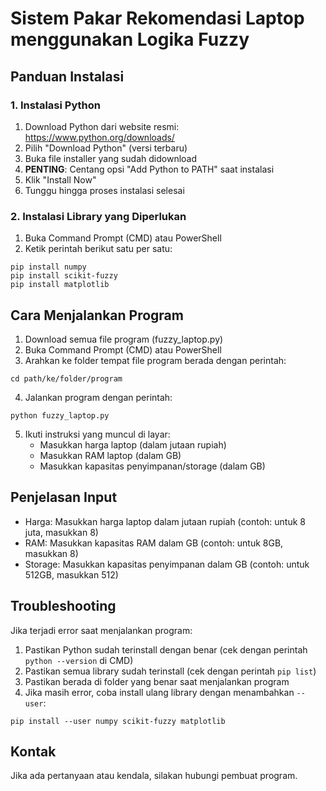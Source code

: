 # Sistem Pakar Rekomendasi Laptop menggunakan Logika Fuzzy

## Panduan Instalasi

### 1. Instalasi Python
1. Download Python dari website resmi: https://www.python.org/downloads/
2. Pilih "Download Python" (versi terbaru)
3. Buka file installer yang sudah didownload
4. **PENTING**: Centang opsi "Add Python to PATH" saat instalasi
5. Klik "Install Now"
6. Tunggu hingga proses instalasi selesai

### 2. Instalasi Library yang Diperlukan
1. Buka Command Prompt (CMD) atau PowerShell
2. Ketik perintah berikut satu per satu:
```
pip install numpy
pip install scikit-fuzzy
pip install matplotlib
```

## Cara Menjalankan Program
1. Download semua file program (fuzzy_laptop.py)
2. Buka Command Prompt (CMD) atau PowerShell
3. Arahkan ke folder tempat file program berada dengan perintah:
```
cd path/ke/folder/program
```
4. Jalankan program dengan perintah:
```
python fuzzy_laptop.py
```
5. Ikuti instruksi yang muncul di layar:
   - Masukkan harga laptop (dalam jutaan rupiah)
   - Masukkan RAM laptop (dalam GB)
   - Masukkan kapasitas penyimpanan/storage (dalam GB)

## Penjelasan Input
- Harga: Masukkan harga laptop dalam jutaan rupiah (contoh: untuk 8 juta, masukkan 8)
- RAM: Masukkan kapasitas RAM dalam GB (contoh: untuk 8GB, masukkan 8)
- Storage: Masukkan kapasitas penyimpanan dalam GB (contoh: untuk 512GB, masukkan 512)

## Troubleshooting
Jika terjadi error saat menjalankan program:
1. Pastikan Python sudah terinstall dengan benar (cek dengan perintah `python --version` di CMD)
2. Pastikan semua library sudah terinstall (cek dengan perintah `pip list`)
3. Pastikan berada di folder yang benar saat menjalankan program
4. Jika masih error, coba install ulang library dengan menambahkan `--user`:
```
pip install --user numpy scikit-fuzzy matplotlib
```

## Kontak
Jika ada pertanyaan atau kendala, silakan hubungi pembuat program. 